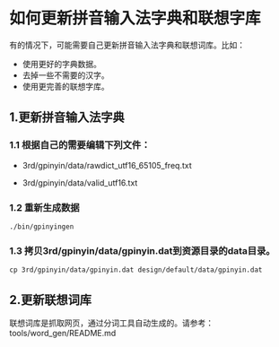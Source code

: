 # 如何更新拼音输入法字典和联想字库

有的情况下，可能需要自己更新拼音输入法字典和联想词库。比如：

* 使用更好的字典数据。
* 去掉一些不需要的汉字。
* 使用更完善的联想字库。

## 1.更新拼音输入法字典

### 1.1 根据自己的需要编辑下列文件：

* 3rd/gpinyin/data/rawdict\_utf16\_65105\_freq.txt

* 3rd/gpinyin/data/valid\_utf16.txt

### 1.2 重新生成数据

```
./bin/gpinyingen

```

### 1.3 拷贝3rd/gpinyin/data/gpinyin.dat到资源目录的data目录。

```
cp 3rd/gpinyin/data/gpinyin.dat design/default/data/gpinyin.dat
```

## 2.更新联想词库

联想词库是抓取网页，通过分词工具自动生成的。请参考：tools/word_gen/README.md



